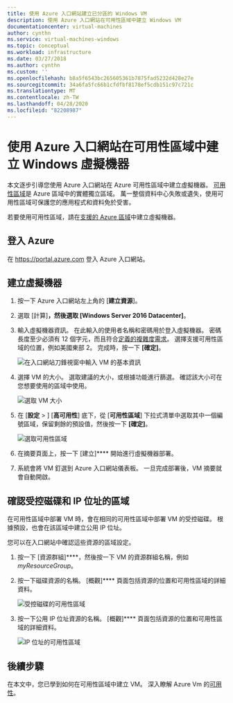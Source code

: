 ```yaml
---
title: 使用 Azure 入口網站建立已分區的 Windows VM
description: 使用 Azure 入口網站在可用性區域中建立 Windows VM
documentationcenter: virtual-machines
author: cynthn
ms.service: virtual-machines-windows
ms.topic: conceptual
ms.workload: infrastructure
ms.date: 03/27/2018
ms.author: cynthn
ms.custom: ''
ms.openlocfilehash: b8a5f6543bc265605361b7875fad5232d428e27e
ms.sourcegitcommit: 34a6fa5fc66b1cfdfbf8178ef5cdb151c97c721c
ms.translationtype: MT
ms.contentlocale: zh-TW
ms.lasthandoff: 04/28/2020
ms.locfileid: "82208987"
---
```

# <a name="create-a-windows-virtual-machine-in-an-availability-zone-with-the-azure-portal"></a>使用 Azure 入口網站在可用性區域中建立 Windows 虛擬機器

本文逐步引導您使用 Azure 入口網站在 Azure 可用性區域中建立虛擬機器。 [可用性區域](../../availability-zones/az-overview.md)是 Azure 區域中的實體獨立區域。 萬一整個資料中心失敗或遺失，使用可用性區域可保護您的應用程式和資料免於受害。

若要使用可用性區域，請在[支援的 Azure 區域](../../availability-zones/az-region.md)中建立虛擬機器。

## <a name="sign-in-to-azure"></a>登入 Azure 

在 https://portal.azure.com 登入 Azure 入口網站。

## <a name="create-virtual-machine"></a>建立虛擬機器

1. 按一下 Azure 入口網站左上角的 [**建立資源**]。

2. 選取 [計算]****，然後選取 [Windows Server 2016 Datacenter]****。 

3. 輸入虛擬機器資訊。 在此輸入的使用者名稱和密碼用於登入虛擬機器。 密碼長度至少必須有 12 個字元，而且符合[定義的複雜度需求](faq.md#what-are-the-password-requirements-when-creating-a-vm)。 選擇支援可用性區域的位置，例如美國東部 2。 完成時，按一下 **[確定]**。

    ![在入口網站刀鋒視窗中輸入 VM 的基本資訊](./media/create-portal-availability-zone/create-windows-vm-portal-basic-blade.png)

4. 選擇 VM 的大小。 選取建議的大小，或根據功能進行篩選。 確認該大小可在您想要使用的區域中使用。

    ![選取 VM 大小](./media/create-portal-availability-zone/create-windows-vm-portal-sizes.png)  

5. 在 [**設定** > ] [**高可用性**] 底下，從 [**可用性區域**] 下拉式清單中選取其中一個編號區域，保留剩餘的預設值，然後按一下 **[確定]**。

    ![選取可用性區域](./media/create-portal-availability-zone/create-windows-vm-portal-availability-zone.png)

6. 在摘要頁面上，按一下 [建立]**** 開始進行虛擬機器部署。

7. 系統會將 VM 釘選到 Azure 入口網站儀表板。 一旦完成部署後，VM 摘要就會自動開啟。

## <a name="confirm-zone-for-managed-disk-and-ip-address"></a>確認受控磁碟和 IP 位址的區域

在可用性區域中部署 VM 時，會在相同的可用性區域中部署 VM 的受控磁碟。 根據預設，也會在該區域中建立公用 IP 位址。

您可以在入口網站中確認這些資源的區域設定。  

1. 按一下 [資源群組]****，然後按一下 VM 的資源群組名稱，例如 *myResourceGroup*。

2. 按一下磁碟資源的名稱。 [概觀]**** 頁面包括資源的位置和可用性區域的詳細資料。

    ![受控磁碟的可用性區域](./media/create-portal-availability-zone/create-windows-vm-portal-disk.png)

3. 按一下公用 IP 位址資源的名稱。 [概觀]**** 頁面包括資源的位置和可用性區域的詳細資料。

    ![IP 位址的可用性區域](./media/create-portal-availability-zone/create-windows-vm-portal-ip.png)



## <a name="next-steps"></a>後續步驟

在本文中，您已學到如何在可用性區域中建立 VM。 深入瞭解 Azure Vm 的[可用性](availability.md)。
